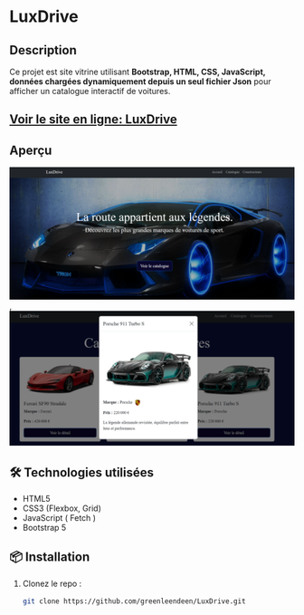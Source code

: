 # LuxDrive

##  Description
Ce projet est site vitrine utilisant **Bootstrap, HTML, CSS, JavaScript, données chargées dynamiquement depuis un seul fichier Json** pour afficher un catalogue interactif de voitures.

## [Voir le site en ligne: LuxDrive](https://greenleendeen.github.io/LuxDrive/)
##  Aperçu
![Aperçu du projet](/images/screenshots/luxDrive-accueil.png), 
![Aperçu du projet](/images/screenshots/LuxDrive-Modal.png)

## 🛠 Technologies utilisées
- HTML5
- CSS3 (Flexbox, Grid)
- JavaScript ( Fetch )
- Bootstrap 5

## 📦 Installation
1. Clonez le repo :
   ```bash
   git clone https://github.com/greenleendeen/LuxDrive.git
